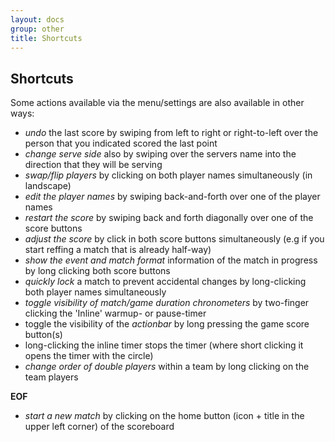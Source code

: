```yaml
---
layout: docs
group: other
title: Shortcuts
---
```

## Shortcuts

Some actions available via the menu/settings are also available in other ways:
* _undo_ the last score by swiping from left to right or right-to-left over the person that you indicated scored the last point
* _change serve side_ also by swiping over the servers name into the direction that they will be serving
* _swap/flip players_ by clicking on both player names simultaneously (in landscape)
* _edit the player names_ by swiping back-and-forth over one of the player names
* _restart the score_ by swiping back and forth diagonally over one of the score buttons
* _adjust the score_ by click in both score buttons simultaneously (e.g if you start reffing a match that is already half-way)
* _show the event and match format_ information of the match in progress by long clicking both score buttons
* _quickly lock_ a match to prevent accidental changes by long-clicking both player names simultaneously
* _toggle visibility of match/game duration chronometers_ by two-finger clicking the 'Inline' warmup- or pause-timer
* toggle the visibility of the _actionbar_ by long pressing the game score button(s)
* long-clicking the inline timer stops the timer (where short clicking it opens the timer with the circle)
* _change order of double players_ within a team by long clicking on the team players 

__EOF__

* _start a new match_ by clicking on the home button (icon + title in the upper left corner) of the scoreboard

